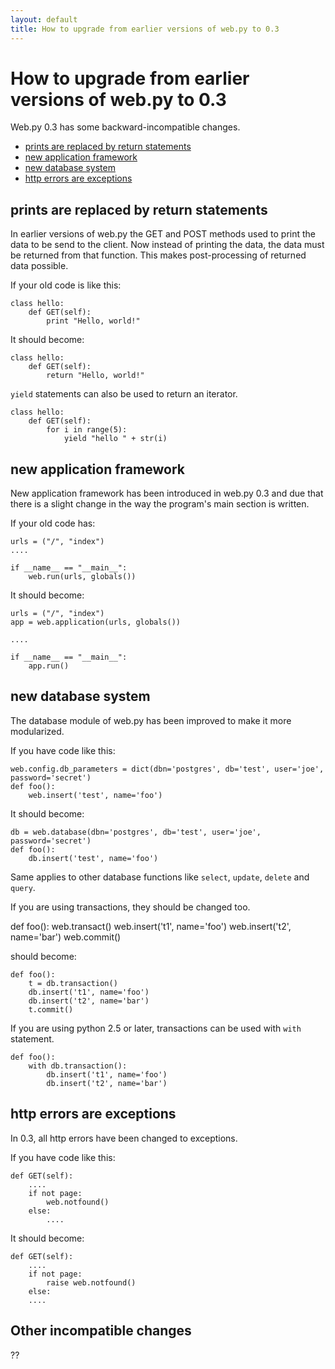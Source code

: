 ```yaml
---
layout: default
title: How to upgrade from earlier versions of web.py to 0.3
---
```


# How to upgrade from earlier versions of web.py to 0.3

Web.py 0.3 has some backward-incompatible changes. 

* <a href="#return">prints are replaced by return statements</a>
* <a href="#app">new application framework</a>
* <a href="#db">new database system</a>
* <a href="#exceptions">http errors are exceptions</a>

<a name="return"></a>
## prints are replaced by return statements

In earlier versions of web.py the GET and POST methods used to print the data to be send to the client. Now instead of printing the data, the data must be returned from that function. This makes post-processing of returned data possible.

If your old code is like this:

    class hello:
        def GET(self):
            print "Hello, world!"

It should become:

    class hello:
        def GET(self):
            return "Hello, world!"

`yield` statements can also be used to return an iterator.

    class hello:
        def GET(self):
            for i in range(5):
                yield "hello " + str(i)

<a href="app"></a>
## new application framework

New application framework has been introduced in web.py 0.3 and due that there is a slight change in the way the program's main section is written.

If your old code has:

    urls = ("/", "index")
    ....

    if __name__ == "__main__":
        web.run(urls, globals())

It should become:

    urls = ("/", "index")
    app = web.application(urls, globals())

    ....

    if __name__ == "__main__":
        app.run()

<a name="db"></a>
## new database system

The database module of web.py has been improved to make it more modularized.

If you have code like this:

    web.config.db_parameters = dict(dbn='postgres', db='test', user='joe', password='secret')
    def foo():
        web.insert('test', name='foo')

It should become:

    db = web.database(dbn='postgres', db='test', user='joe', password='secret')
    def foo():
        db.insert('test', name='foo')

Same applies to other database functions like `select`, `update`, `delete` and `query`.

If you are using transactions, they should be changed too.

   def foo():
       web.transact()
       web.insert('t1', name='foo')
       web.insert('t2', name='bar')
       web.commit()

should become:

	def foo():
	    t = db.transaction()
	    db.insert('t1', name='foo')
	    db.insert('t2', name='bar')
	    t.commit()

If you are using python 2.5 or later, transactions can be used with `with` statement.

    def foo():
        with db.transaction():
		    db.insert('t1', name='foo')
		    db.insert('t2', name='bar')
            
<a name="exceptions"></a>
## http errors are exceptions

In 0.3, all http errors have been changed to exceptions.

If you have code like this:

    def GET(self):
        ....
        if not page:
            web.notfound()
        else:
            ....

It should become:

    def GET(self):
        ....
        if not page:
            raise web.notfound()
        else:
	    ....

<a name="others"></a>
## Other incompatible changes

??


